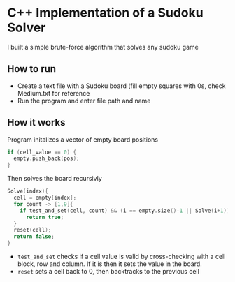 # C++ Implementation of a Sudoku Solver
I built a simple brute-force algorithm that solves any sudoku game

## How to run
* Create a text file with a Sudoku board (fill empty squares with 0s, check Medium.txt for reference
* Run the program and enter file path and name

## How it works
Program initalizes a vector of empty board positions
```cpp
if (cell_value == 0) {
  empty.push_back(pos);
}
```

Then solves the board recursivly
```cpp
Solve(index){
  cell = empty[index];
  for count -> [1,9]{
    if test_and_set(cell, count) && (i == empty.size()-1 || Solve(i+1))
      return true;
  }
  reset(cell);
  return false;
}
```

* `test_and_set` checks if a cell value is valid by cross-checking with a cell block, row and column. If it is then it sets the value in the board. 
* `reset` sets a cell back to 0, then backtracks to the previous cell
